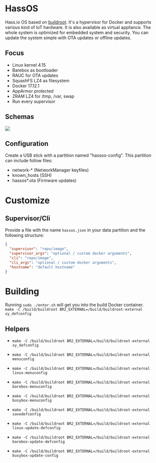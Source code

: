 # HassOS
Hass.io OS based on [buildroot](https://buildroot.org/). It's a hypervisor for Docker and supports various kind of IoT hardware. It is also available as virtual appliance. The whole system is optimized for embedded system and  security. You can update the system simple with OTA updates or offline updates.

## Focus

- Linux kernel 4.15
- Barebox as bootloader
- RAUC for OTA updates
- SquashFS LZ4 as filesystem
- Docker 17.12.1
- AppArmor protected
- ZRAM LZ4 for /tmp, /var, swap
- Run every supervisor

## Schemas
![](misc/hassio-os-partition.png?raw=true)

## Configuration

Create a USB stick with a partition named "hassos-config". This partition can include follow files:

- network-* (NetworkManager keyfiles)
- known_hosts (SSH)
- hassos*.ota (Firmware updates)

# Customize

## Supervisor/Cli

Provide a file with the name `hassos.json` in your data partition and the following structure:

```json
{
  "supervisor": "repo/image",
  "supervisor_args": "optional / custom docker arguments",
  "cli": "repo/image",
  "cli_args": "optional / custom docker arguments",
  "hostname": "default hostname"
}
```

# Building
Running `sudo ./enter.sh` will get you into the build Docker container.   
`make -C /build/buildroot BR2_EXTERNAL=/build/buildroot-external xy_defconfig`

## Helpers

- `make -C /build/buildroot BR2_EXTERNAL=/build/buildroot-external xy_defconfig`
- `make -C /build/buildroot BR2_EXTERNAL=/build/buildroot-external menuconfig`
- `make -C /build/buildroot BR2_EXTERNAL=/build/buildroot-external linux-menuconfig`
- `make -C /build/buildroot BR2_EXTERNAL=/build/buildroot-external barebox-menuconfig`
- `make -C /build/buildroot BR2_EXTERNAL=/build/buildroot-external busybox-menuconfig`

- `make -C /build/buildroot BR2_EXTERNAL=/build/buildroot-external savedefconfig`
- `make -C /build/buildroot BR2_EXTERNAL=/build/buildroot-external linux-update-defconfig`
- `make -C /build/buildroot BR2_EXTERNAL=/build/buildroot-external barebox-update-defconfig`
- `make -C /build/buildroot BR2_EXTERNAL=/build/buildroot-external busybox-update-config`
